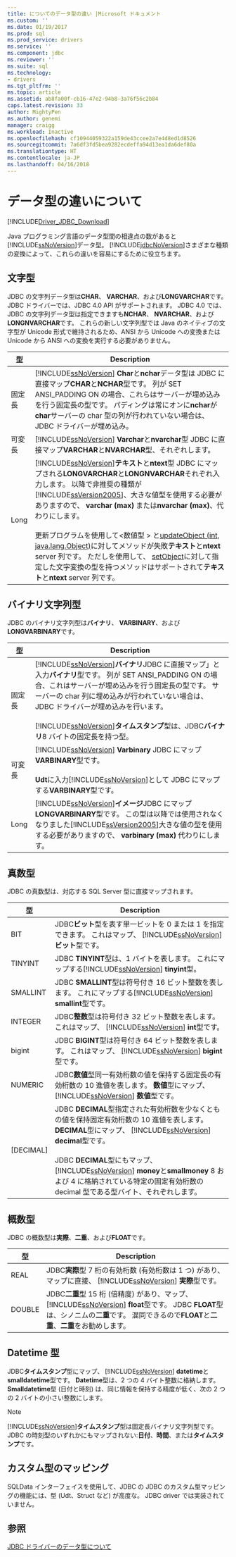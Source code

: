 ```yaml
---
title: についてのデータ型の違い |Microsoft ドキュメント
ms.custom: ''
ms.date: 01/19/2017
ms.prod: sql
ms.prod_service: drivers
ms.service: ''
ms.component: jdbc
ms.reviewer: ''
ms.suite: sql
ms.technology:
- drivers
ms.tgt_pltfrm: ''
ms.topic: article
ms.assetid: ab8fa00f-cb16-47e2-94b8-3a76f56c2b84
caps.latest.revision: 33
author: MightyPen
ms.author: genemi
manager: craigg
ms.workload: Inactive
ms.openlocfilehash: cf10944059322a159de43ccee2a7e4d8ed1d8526
ms.sourcegitcommit: 7a6df3fd5bea9282ecdeffa94d13ea1da6def80a
ms.translationtype: HT
ms.contentlocale: ja-JP
ms.lasthandoff: 04/16/2018
---
```

# <a name="understanding-data-type-differences"></a>データ型の違いについて
[!INCLUDE[Driver_JDBC_Download](../../includes/driver_jdbc_download.md)]

  Java プログラミング言語のデータ型間の相違点の数があると[!INCLUDE[ssNoVersion](../../includes/ssnoversion_md.md)]データ型。 [!INCLUDE[jdbcNoVersion](../../includes/jdbcnoversion_md.md)]さまざまな種類の変換によって、これらの違いを容易にするために役立ちます。  
  
## <a name="character-types"></a>文字型  
 JDBC の文字列データ型は**CHAR**、 **VARCHAR**、および**LONGVARCHAR**です。 JDBC ドライバーでは、JDBC 4.0 API がサポートされます。 JDBC 4.0 では、JDBC の文字列データ型は指定できますも**NCHAR**、 **NVARCHAR**、および**LONGNVARCHAR**です。 これらの新しい文字列型では Java のネイティブの文字型が Unicode 形式で維持されるため、ANSI から Unicode への変換または Unicode から ANSI への変換を実行する必要がありません。  
  
|型|Description|  
|----------|-----------------|  
|固定長|[!INCLUDE[ssNoVersion](../../includes/ssnoversion_md.md)] **Char**と**nchar**データ型は JDBC に直接マップ**CHAR**と**NCHAR**型です。 列が SET ANSI_PADDING ON の場合、これらはサーバーが埋め込みを行う固定長の型です。 パディングは常にオンに**nchar**が**char**サーバーの char 型の列が行われていない場合は、JDBC ドライバーが埋め込み。|  
|可変長|[!INCLUDE[ssNoVersion](../../includes/ssnoversion_md.md)] **Varchar**と**nvarchar**型 JDBC に直接マップ**VARCHAR**と**NVARCHAR**型、それぞれします。|  
|Long|[!INCLUDE[ssNoVersion](../../includes/ssnoversion_md.md)]**テキスト**と**ntext**型 JDBC にマップされる**LONGVARCHAR**と**LONGNVARCHAR**それぞれ入力します。 以降で非推奨の種類が[!INCLUDE[ssVersion2005](../../includes/ssversion2005_md.md)]、大きな値型を使用する必要がありますので、 **varchar (max)** または**nvarchar (max)**、代わりにします。<br /><br /> 更新プログラムを使用して\<数値型 > と[updateObject (int, java.lang.Object)](../../connect/jdbc/reference/updateobject-method-int-java-lang-object.md)に対してメソッドが失敗**テキスト**と**ntext** server 列です。 ただしを使用して、 [setObject](../../connect/jdbc/reference/setobject-method-sqlserverpreparedstatement.md)に対して指定した文字変換の型を持つメソッドはサポートされて**テキスト**と**ntext** server 列です。|  
  
## <a name="binary-string-types"></a>バイナリ文字列型  
 JDBC のバイナリ文字列型は**バイナリ**、 **VARBINARY**、および**LONGVARBINARY**です。  
  
|型|Description|  
|----------|-----------------|  
|固定長|[!INCLUDE[ssNoVersion](../../includes/ssnoversion_md.md)]**バイナリ**JDBC に直接マップ」と入力**バイナリ**型です。 列が SET ANSI_PADDING ON の場合、これはサーバーが埋め込みを行う固定長の型です。 サーバーの char 列に埋め込みが行われていない場合は、JDBC ドライバーが埋め込みを行います。<br /><br /> [!INCLUDE[ssNoVersion](../../includes/ssnoversion_md.md)]**タイムスタンプ**型は、JDBC**バイナリ**8 バイトの固定長を持つ型。|  
|可変長|[!INCLUDE[ssNoVersion](../../includes/ssnoversion_md.md)] **Varbinary** JDBC にマップ**VARBINARY**型です。<br /><br /> **Udt**に入力[!INCLUDE[ssNoVersion](../../includes/ssnoversion_md.md)]として JDBC にマップする**VARBINARY**型です。|  
|Long|[!INCLUDE[ssNoVersion](../../includes/ssnoversion_md.md)]**イメージ**JDBC にマップ**LONGVARBINARY**型です。 この型は以降では使用されなくなりました[!INCLUDE[ssVersion2005](../../includes/ssversion2005_md.md)]大きな値の型を使用する必要がありますので、 **varbinary (max)** 代わりにします。|  
  
## <a name="exact-numeric-types"></a>真数型  
 JDBC の真数型は、対応する SQL Server 型に直接マップされます。  
  
|型|Description|  
|----------|-----------------|  
|BIT|JDBC**ビット**型を表す単一ビットを 0 または 1 を指定できます。 これはマップ、 [!INCLUDE[ssNoVersion](../../includes/ssnoversion_md.md)]**ビット**型です。|  
|TINYINT|JDBC **TINYINT**型は、1 バイトを表します。 これにマップする[!INCLUDE[ssNoVersion](../../includes/ssnoversion_md.md)] **tinyint**型。|  
|SMALLINT|JDBC **SMALLINT**型は符号付き 16 ビット整数を表します。 これにマップする[!INCLUDE[ssNoVersion](../../includes/ssnoversion_md.md)] **smallint**型です。|  
|INTEGER|JDBC**整数**型は符号付き 32 ビット整数を表します。 これはマップ、 [!INCLUDE[ssNoVersion](../../includes/ssnoversion_md.md)] **int**型です。|  
|bigint|JDBC **BIGINT**型は符号付き 64 ビット整数を表します。 これはマップ、 [!INCLUDE[ssNoVersion](../../includes/ssnoversion_md.md)] **bigint**型です。|  
|NUMERIC|JDBC**数値**型同一有効桁数の値を保持する固定長の有効桁数の 10 進値を表します。 **数値**型にマップ、 [!INCLUDE[ssNoVersion](../../includes/ssnoversion_md.md)] **数値**型です。|  
|[DECIMAL]|JDBC **DECIMAL**型指定された有効桁数を少なくともの値を保持固定有効桁数の 10 進値を表します。 **DECIMAL**型にマップ、 [!INCLUDE[ssNoVersion](../../includes/ssnoversion_md.md)] **decimal**型です。<br /><br /> JDBC **DECIMAL**型にもマップ、 [!INCLUDE[ssNoVersion](../../includes/ssnoversion_md.md)] **money**と**smallmoney** 8 および 4 に格納されている特定の固定有効桁数の decimal 型である型バイト、それぞれします。|  
  
## <a name="approximate-numeric-types"></a>概数型  
 JDBC の概数型は**実際**、**二重**、および**FLOAT**です。  
  
|型|Description|  
|----------|-----------------|  
|REAL|JDBC**実際**型 7 桁の有効桁数 (有効桁数は 1 つ) があり、マップに直接、 [!INCLUDE[ssNoVersion](../../includes/ssnoversion_md.md)] **実際**型です。|  
|DOUBLE|JDBC**二重**型 15 桁 (倍精度) があり、マップ、 [!INCLUDE[ssNoVersion](../../includes/ssnoversion_md.md)] **float**型です。 JDBC **FLOAT**型は、シノニムの**二重**です。 混同できるので**FLOAT**と**二重**、**二重**をお勧めします。|  
  
## <a name="datetime-types"></a>Datetime 型  
 JDBC**タイムスタンプ**型にマップ、 [!INCLUDE[ssNoVersion](../../includes/ssnoversion_md.md)] **datetime**と**smalldatetime**型です。 **Datetime**型は、2 つの 4 バイト整数に格納します。 **Smalldatetime**型 (日付と時刻) は、同じ情報を保持する精度が低く、次の 2 つの 2 バイトの小さい整数にします。  
  
> [!NOTE]  
>  [!INCLUDE[ssNoVersion](../../includes/ssnoversion_md.md)]**タイムスタンプ**型は固定長バイナリ文字列型です。 JDBC の時刻型のいずれかにもマップされない:**日付**、**時間**、または**タイムスタンプ**です。  
  
## <a name="custom-type-mapping"></a>カスタム型のマッピング  
 SQLData インターフェイスを使用して、JDBC の JDBC のカスタム型マッピングの機能には、型 (Udt、Struct など) が高度な。 JDBC driver では実装されていません。  
  
## <a name="see-also"></a>参照  
 [JDBC ドライバーのデータ型について](../../connect/jdbc/understanding-the-jdbc-driver-data-types.md)  
  
  
